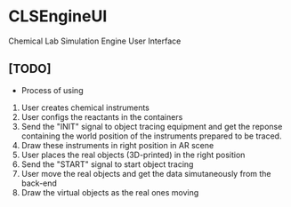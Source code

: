 # CLSEngineUI
Chemical Lab Simulation Engine User Interface


## [TODO]
* Process of using 
1. User creates chemical instruments
2. User configs the reactants in the containers
3. Send the "INIT" signal to object tracing equipment and get the reponse containing the world position of the instruments prepared to be traced.
4. Draw these instruments in right position in AR scene
5. User places the real objects (3D-printed) in the right position
6. Send the "START" signal to start object tracing
7. User move the real objects and get the data simutaneously from the back-end
8. Draw the virtual objects as the real ones moving
